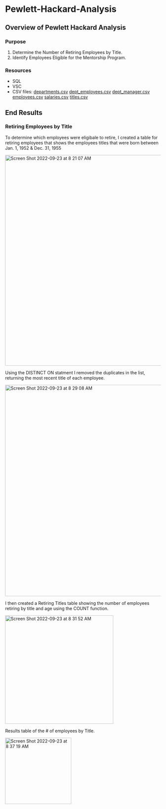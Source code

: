 # Pewlett-Hackard-Analysis

## Overview of Pewlett Hackard Analysis

### Purpose
1. Determine the Number of Retiring Employees by Title.
2. Identify Employees Eligible for the Mentorship Program.

### Resources
- SQL
- VSC
- CSV files:
[departments.csv](https://github.com/jbailey2705/Pewlett-Hackard-Analysis/files/9634126/departments.csv)
[dept_employees.csv](https://github.com/jbailey2705/Pewlett-Hackard-Analysis/files/9634127/dept_employees.csv)
[dept_manager.csv](https://github.com/jbailey2705/Pewlett-Hackard-Analysis/files/9634129/dept_manager.csv)
[employees.csv](https://github.com/jbailey2705/Pewlett-Hackard-Analysis/files/9634130/employees.csv)
[salaries.csv](https://github.com/jbailey2705/Pewlett-Hackard-Analysis/files/9634131/salaries.csv)
[titles.csv](https://github.com/jbailey2705/Pewlett-Hackard-Analysis/files/9634132/titles.csv)


## End Results

### Retiring Employees by Title

To determine which employees were eligibale to retire, I created a table for retiring employees that shows the employees titles that were born between Jan. 1, 1952 & Dec. 31, 1955 

<img width="680" alt="Screen Shot 2022-09-23 at 8 21 07 AM" src="https://user-images.githubusercontent.com/109354592/191970384-25767011-95d6-4d62-9ce7-422c44d023e5.png">

Using the DISTINCT ON statment I removed the duplicates in the list, returning the most recent title of each employee.

<img width="682" alt="Screen Shot 2022-09-23 at 8 29 08 AM" src="https://user-images.githubusercontent.com/109354592/191971367-b7e5b4b0-eef6-47b4-9555-96ec79a04c21.png">

I then created a Retiring Titles table showing the number of employees retiring by title and age using the COUNT function.

<img width="350" alt="Screen Shot 2022-09-23 at 8 31 52 AM" src="https://user-images.githubusercontent.com/109354592/191971969-91e429ba-fca2-4f88-942b-e54226d78cb1.png">

Results table of the # of employees by Title.

<img width="214" alt="Screen Shot 2022-09-23 at 8 37 19 AM" src="https://user-images.githubusercontent.com/109354592/191972731-885943b8-04c9-444d-8a04-674a1e14a916.png">


